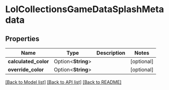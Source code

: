 # LolCollectionsGameDataSplashMetadata

## Properties

Name | Type | Description | Notes
------------ | ------------- | ------------- | -------------
**calculated_color** | Option<**String**> |  | [optional]
**override_color** | Option<**String**> |  | [optional]

[[Back to Model list]](../README.md#documentation-for-models) [[Back to API list]](../README.md#documentation-for-api-endpoints) [[Back to README]](../README.md)


